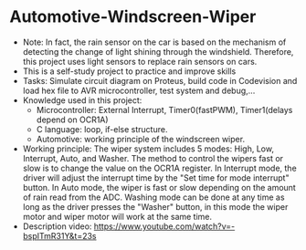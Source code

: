 # Automotive-Windscreen-Wiper
+ Note: In fact, the rain sensor on the car is based on the mechanism of detecting the change of light shining through the windshield. Therefore, this project uses light sensors to replace rain sensors on cars.
+ This is a self-study project to practice and improve skills
+ Tasks: Simulate circuit diagram on Proteus, build code in Codevision and load hex file to AVR microcontroller, test system and debug,...
+ Knowledge used in this project:
    - Microcontroller: External Interrupt, Timer0(fastPWM), Timer1(delays depend on OCR1A)
    - C language: loop, if-else structure.
    - Automotive: working principle of the windscreen wiper.
+ Working principle: The wiper system includes 5 modes: High, Low, Interrupt, Auto, and Washer. The method to control the wipers fast or slow is to change the value on the OCR1A register. In Interrupt mode, the driver will adjust the interrupt time by the "Set time for mode interrupt" button. In Auto mode, the wiper is fast or slow depending on the amount of rain read from the ADC. Washing mode can be done at any time as long as the driver presses the "Washer" button, in this mode the wiper motor and wiper motor will work at the same time.
+ Description video: https://www.youtube.com/watch?v=-bspITmR31Y&t=23s
